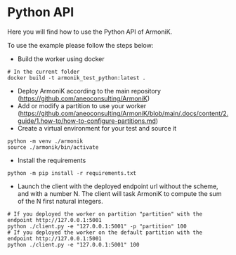 # Python API

Here you will find how to use the Python API of ArmoniK.

To use the example please follow the steps below:

- Build the worker using docker
```shell
# In the current folder
docker build -t armonik_test_python:latest .
```
- Deploy ArmoniK according to the main repository (https://github.com/aneoconsulting/ArmoniK)
- Add or modify a partition to use your worker (https://github.com/aneoconsulting/ArmoniK/blob/main/.docs/content/2.guide/1.how-to/how-to-configure-partitions.md)
- Create a virtual environment for your test and source it
```shell
python -m venv ./armonik
source ./armonik/bin/activate
```
- Install the requirements
```shell
python -m pip install -r requirements.txt
```
- Launch the client with the deployed endpoint url without the scheme, and with a number N. The client will task ArmoniK to compute the sum of the N first natural integers.
```shell
# If you deployed the worker on partition "partition" with the endpoint http://127.0.0.1:5001
python ./client.py -e "127.0.0.1:5001" -p "partition" 100
# If you deployed the worker on the default partition with the endpoint http://127.0.0.1:5001
python ./client.py -e "127.0.0.1:5001" 100
```

